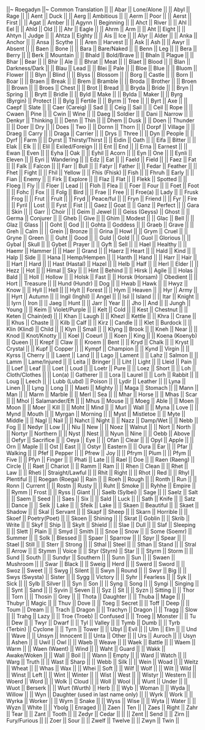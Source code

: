  ||~ Roegadyn ||~ Common Translation ||
 || Abar || Lone/Alone ||
 || Abyl || Rage ||
 || Aent || Duck ||
 || Aerg || Ambitious ||
 || Aerm || Poor ||
 || Aerst || First ||
 || Agat || Amber ||
 || Agynn || Beginning ||
 || Ahct || River ||
 || Ahl || Eel ||
 || Ahld || Old ||
 || Ahr || Eagle ||
 || Ahrm || Arm ||
 || Aht || Eight ||
 || Ahtyn || Judge ||
 || Ahtza || Eighty ||
 || Ais || Ice ||
 || Alyr || Alder ||
 || Anka || Anchor ||
 || Ansa || Scythe ||
 || Aren || Harvest ||
 || Ask || Ash ||
 || Awyr || Absent ||
 || Baen || Bone ||
 || Bara || Bare/Naked ||
 || Benn || Leg ||
 || Bera || Berry ||
 || Berk || Mountain ||
 || Bhald || Bold/Brave ||
 || Bhaln || Plague ||
 || Bhar || Bear ||
 || Bhir || Ale ||
 || Bhrat || Meat ||
 || Blaet || Blood ||
 || Blan || Darkness/Dark ||
 || Blau || Lead ||
 || Blei || Pale ||
 || Bloe || Blue ||
 || Bluom || Flower ||
 || Blyn || Blind ||
 || Blyss || Blossom ||
 || Borg || Castle ||
 || Born || Boar ||
 || Braen || Break ||
 || Brem || Bramble ||
 || Broda || Brother ||
 || Broen || Brown ||
 || Broes || Chest ||
 || Brot || Bread ||
 || Bryda || Bride ||
 || Bryn || Spring ||
 || Brytt || Bridle ||
 || Byld || Make ||
 || Bylda || Maker ||
 || Byrg (Byrgin) || Protect ||
 || Bylg || Fertile ||
 || Byrm || Tree ||
 || Byrt || Axe ||
 || Caepf || Slate ||
 || Caer (Careig) || Sad ||
 || Ceig || Sail ||
 || Ceil || Rope ||
 || Cwaen || Pine ||
 || Cwin || Wine ||
 || Daeg || Soldier ||
 || Dani || Narrow ||
 || Denkyr || Thinking ||
 || Denn || Thin ||
 || Dhem || Dusk ||
 || Doen || Thunder ||
 || Doer || Dry ||
 || Does || Two ||
 || Dornn || Thorn ||
 || Dorpf || Village ||
 || Draeg || Carry ||
 || Draga || Carrier ||
 || Drys || Three ||
 || Dyn || People ||
 || Dyrf || Farm ||
 || Dyrst || Thirsty/Thirst ||
 || Eidin || Oath ||
 || Eifa || Bitter ||
 || Elak || Elk ||
 || Elil || Exiled/Foreign ||
 || Ent || End ||
 || Erna || Earnest ||
 || Ewan || Even ||
 || Eyha || Oak ||
 || Eyhil || Acorn ||
 || Eyn || One ||
 || Eynli || Eleven ||
 || Eyri || Wandering ||
 || Edz || Eat ||
 || Faeld || Field ||
 || Faez || Fat ||
 || Falk || Falcon ||
 || Farr || Bull ||
 || Fatyr || Father ||
 || Fedar || Feather ||
 || Fhet || Fight ||
 || Fhil || Yellow ||
 || Fhis (Fhisk) || Fish ||
 || Fhruh || Early ||
 || Fian || Enemy ||
 || Firk || Explore ||
 || Flaz || Flat ||
 || Flekk || Spotted ||
 || Floeg || Fly ||
 || Floer || Lead ||
 || Floh || Flea ||
 || Foer || Four ||
 || Foet || Foot ||
 || Fohc || Fox ||
 || Folg || Bird ||
 || Frae || Free ||
 || Froe(a) || Lady ||
 || Frusk || Frog ||
 || Frut || Fruit ||
 || Fryd || Peace/ful ||
 || Fryn || Friend ||
 || Fyr || Fire ||
 || Fyril || Lost ||
 || Fyst || Fist ||
 || Gaez || Goat ||
 || Ganz || Perfect ||
 || Gara || Skin ||
 || Garr || Choir ||
 || Geim || Jewel ||
 || Geiss (Geyss) || Ghost ||
 || Germa || Conjurer ||
 || Gheb || Give ||
 || Ghim || Modest ||
 || Glac || Bell ||
 || Glaz || Glass ||
 || Goht || God ||
 || Gohta || Goddess ||
 || Graeb || Grave ||
 || Greh || Calm ||
 || Grein || Bronze ||
 || Grina || Howl ||
 || Grym || Cruel ||
 || Gryne || Green ||
 || Guht || Good ||
 || Guld || Gold ||
 || Guol || Glorious ||
 || Gybal || Skull ||
 || Gybet || Prayer ||
 || Gyft || Sell ||
 || Hael || Healthy ||
 || Haemr || Hammer ||
 || Haer || Grand ||
 || Haerz || Heart ||
 || Hald || Kind ||
 || Halp || Side ||
 || Hana || Hemp/Hempen ||
 || Hanth || Hand ||
 || Harr || Hair ||
 || Hart || Hard ||
 || Hast (Hastal) || Hazel ||
 || Helb || Half ||
 || Herl || Elder ||
 || Hezz || Hot ||
 || Himal || Sky ||
 || Hint || Behind ||
 || Hirsk || Agile ||
 || Holas || Bald ||
 || Holl || Hollow ||
 || Holsk || Fast ||
 || Horsk (Horsam) || Obedient ||
 || Hort || Treasure ||
 || Hund (Hundr) || Dog ||
 || Hwab || Hawk ||
 || Hwyz || Know ||
 || Hyll || Hell ||
 || Hylt || Forest ||
 || Hym || Heaven ||
 || Hyr || Army ||
 || Hyrt || Autumn ||
 || Ingil (Inghil) || Angel ||
 || Isil || Island ||
 || Itar || Knight ||
 || Iyrn || Iron ||
 || Jaeg || Hunt ||
 || Jarr || Year ||
 || Jho || And ||
 || Jungh || Young ||
 || Keim || Violet/Purple ||
 || Kelt || Cold ||
 || Kest || Chestnut ||
 || Keten || Chain(ed) ||
 || Khan || Laugh ||
 || Khezl || Kettle ||
 || Khra || Crane ||
 || Khus || Chaste ||
 || Kilb || Calf ||
 || Kirz || Candle ||
 || Klet || Burdock ||
 || Klin (Klind) || Child ||
 || Klyn || Small ||
 || Klyng || Brook ||
 || Kneh || Near ||
 || Knod || Knot/Knotty ||
 || Koel || Coeurl ||
 || Koen || King ||
 || Koena (Koenyb) || Queen ||
 || Krepf || Claw ||
 || Kroem || Bent ||
 || Kryd || Chalk ||
 || Kryst || Crystal ||
 || Kupf || Copper ||
 || Kympf || Champion ||
 || Kynd || Virgin ||
 || Kyrss || Cherry ||
 || Laent || Land ||
 || Lago || Lament ||
 || Lahz || Salmon ||
 || Lamm || Lame/Injured ||
 || Leita || Bringer ||
 || Liht || Light ||
 || Lleid || Pain ||
 || Loef || Leaf ||
 || Loet || Loud ||
 || Loetr || Pure ||
 || Loez || Short ||
 || Loh || Cloth/Clothes ||
 || Lon(a) || Gatherer ||
 || Lora || Laurel ||
 || Lorh || Rabbit ||
 || Loug || Leech ||
 || Lubb (Lubd) || Poison ||
 || Lydir || Leather ||
 || Lyna || Linen ||
 || Lyng || Long ||
 || Maeti || Mighty ||
 || Maga || Stomach ||
 || Mann || Man ||
 || Marm || Marble ||
 || Merl || Sea ||
 || Mhar || Horse ||
 || Mhas || Scar ||
 || Mhol || Salamander/Eft ||
 || Mhus || Mouse ||
 || Moeg || Able ||
 || Moen || Moon ||
 || Moer || Kill ||
 || Moht || Mind ||
 || Murl || Wall ||
 || Myna || Love ||
 || Mynd || Mouth ||
 || Myrgan || Morning ||
 || Myst || Mistletoe ||
 || Myte || Middle ||
 || Nagl || Nail ||
 || Nahct || Night ||
 || Nazz || Damp/Wet ||
 || Nebb || Fog ||
 || Nedyr || Low ||
 || Niu || New ||
 || Noez || Walnut ||
 || Nort || North ||
 || Nortyr || Northern ||
 || Nyst || Nest ||
 || Nyun || Nine ||
 || Oebb || Above ||
 || Oefyr || Sacrifice ||
 || Oeya || Eye ||
 || Ofan || Clear ||
 || Opyl || Apple ||
 || Orn || Maple ||
 || Ost || East ||
 || Ostyr || Eastern ||
 || Oura || Ear ||
 || Pfar || Walking ||
 || Pfef || Pepper ||
 || Pfrew || Joy ||
 || Pfrym || Plum ||
 || Pfym || Five ||
 || Pfyn || Finger ||
 || Phati || Late ||
 || Rael || Doe ||
 || Raen (Raeng) || Circle ||
 || Raet || Chariot ||
 || Ramm || Ram ||
 || Rhen || Clean ||
 || Rhet || Law ||
 || Rheti || Straight/Lawful ||
 || Rhit || Right ||
 || Rhot || Red ||
 || Rhyl || Plentiful ||
 || Roegan (Roega) || Rain ||
 || Roeh || Rough ||
 || Ronth || Run ||
 || Ronn || Current ||
 || Rostn || Rusty ||
 || Ruht || Smoke ||
 || Ryhhe || Empire ||
 || Rymm || Frost ||
 || Ryss || Giant ||
 || Saelb (Sylbei) || Sage ||
 || Saelz || Salt ||
 || Saem || Seed ||
 || Saes || Six ||
 || Sald || Luck ||
 || Sath || Knife ||
 || Satz || Dance ||
 || Seik || Lake ||
 || Sfeik || Lake ||
 || Skaen || Beautiful ||
 || Skaet || Shadow ||
 || Skal || Servant ||
 || Skapf || Sheep ||
 || Skarn || Horrible ||
 || Skoef || Poetry(Poet) ||
 || Skoen || Shining ||
 || Skrat || Goblin ||
 || Skrib || Write ||
 || Skyf || Ship ||
 || Skylt || Shield ||
 || Slae || Dull ||
 || Slaf || Sleeping ||
 || Slett || Plain ||
 || Smyd || Smith ||
 || Snoe || Snow ||
 || Some (Soemr) || Summer ||
 || Solk || Blessed ||
 || Spaer || Sparrow ||
 || Spyr || Spear ||
 || Stael || Still ||
 || Sterr || Strong ||
 || Sthal || Steel ||
 || Sthan || Stand ||
 || Stral || Arrow ||
 || Stymm || Voice ||
 || Styr (Styrn) || Star ||
 || Styrm || Storm ||
 || Sund || South ||
 || Sundyr || Southern ||
 || Sunn || Sun ||
 || Swaen || Mushroom ||
 || Swar || Black ||
 || Sweig || Herd ||
 || Swerd || Sword ||
 || Swoz || Sweet ||
 || Swyg || Silent ||
 || Swyn || Round ||
 || Swyr || Big ||
 || Swys (Swysta) || Sister ||
 || Sygg || Victory ||
 || Syhr || Fearless ||
 || Syk || Sick ||
 || Sylb || Silver ||
 || Syn || Son ||
 || Syng || Song ||
 || Syngi || Singing ||
 || Synt || Sand ||
 || Syvin || Seven ||
 || Syz || Sit ||
 || Syzn || Sitting ||
 || Thor || Torn ||
 || Thosin || Grey ||
 || Thota || Daughter ||
 || Thuba || Mage ||
 || Thubyr || Magic ||
 || Thuv || Dove ||
 || Toeg || Secret ||
 || Toff || Deep ||
 || Toum || Dream ||
 || Trach || Dragon ||
 || Trachyn || Dragon ||
 || Tragg || Slow ||
 || Trahg || Lazy ||
 || Troe (Troeb) || Confused ||
 || Troeg || Monster ||
 || Tu || Dew ||
 || Twyr || Dwarf ||
 || Tyl || Valley ||
 || Tymb || Dumb ||
 || Tyrb (Terbin) || Cyclone ||
 || Tyrn || Tower ||
 || Ubyl || Evil ||
 || Ulm || Elm ||
 || Und || Wave ||
 || Unsyn || Innocent ||
 || Unta || Other ||
 || Urs || Auroch ||
 || Usyn || Ashen ||
 || Uwil || Owl ||
 || Waeb || Weave ||
 || Waek || Battle ||
 || Waem || Warm ||
 || Waen (Waent) || Wind ||
 || Waht || Guard ||
 || Wakk || Awake/Woken ||
 || Wall || Boil ||
 || Wann || Empty ||
 || Ward || Watch ||
 || Warg || Truth ||
 || Wast || Sharp ||
 || Webb || Silk ||
 || Wein || Woad ||
 || Weitz || Wheat ||
 || Whas || Wax ||
 || Whei || Soft ||
 || Wilf || Wolf ||
 || Wilt || Wild ||
 || Winst || Left ||
 || Wint || Winter ||
 || Wist || West ||
 || Wistyr || Western ||
 || Woerd || Word ||
 || Wolk || Cloud ||
 || Woll || Wool ||
 || Wunt || Under ||
 || Wuot || Berserk ||
 || Wurt (Wurth) || Herb ||
 || Wyb || Woman ||
 || Wyda || Willow ||
 || Wyn || Daughter (used in last name only) ||
 || Wyrk || Work ||
 || Wyrka || Worker ||
 || Wyrn || Snake ||
 || Wyss || Wise ||
 || Wyta || Water ||
 || Wyzn || White ||
 || Ybolg || Enraged ||
 || Zaen || Ten ||
 || Zaes || Right
 || Zahr || Tear ||
 || Zant || Tooth ||
 || Zedyr || Cedar ||
 ||  || Zent || Send ||
 || Zirn || Fury/Furious ||
 || Zoer || Sour ||
 || Zwelf || Twelve ||
 || Zwyn || Twin ||